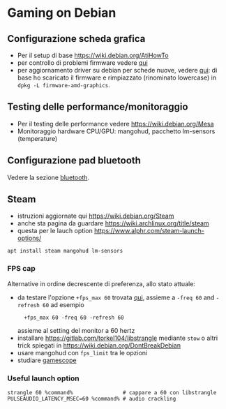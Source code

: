 # Gaming on Debian

## Configurazione scheda grafica

* Per il setup di base https://wiki.debian.org/AtiHowTo
* per controllo di problemi firmware vedere [qui](https://bugs.debian.org/cgi-bin/pkgreport.cgi?pkg=firmware-amd-graphics)
* per aggiornamento driver su debian per schede nuove, vedere [qui](https://git.kernel.org/pub/scm/linux/kernel/git/firmware/linux-firmware.git):
  di base ho scaricato il firmware e rimpiazzato (rinominato lowercase) in `dpkg -L firmware-amd-graphics`.

## Testing delle performance/monitoraggio

* Per il testing delle performance vedere https://wiki.debian.org/Mesa
* Monitoraggio hardware CPU/GPU: mangohud, pacchetto lm-sensors (temperature)

## Configurazione pad bluetooth

Vedere la sezione [bluetooth](bluetooth.md).

## Steam

* istruzioni aggiornate qui https://wiki.debian.org/Steam
* anche sta pagina da guardare https://wiki.archlinux.org/title/steam
* questa per le lauch option https://www.alphr.com/steam-launch-options/
```
apt install steam mangohud lm-sensors
```

### FPS cap

Alternative in ordine decrescente di preferenza, allo stato attuale:

* da testare l'opzione `+fps_max 60` trovata [qui](https://www.alphr.com/steam-launch-options/), assieme a `-freq 60` and `-refresh 60` ad esempio
  ```
	+fps_max 60 -freq 60 -refresh 60	
  ```
  assieme al setting del monitor a 60 hertz
* installare https://gitlab.com/torkel104/libstrangle mediante `stow` o altri trick spiegati in https://wiki.debian.org/DontBreakDebian
* usare mangohud con `fps_limit` tra le opzioni
* studiare [gamescope](https://wiki.archlinux.org/title/Gamescope)


### Useful launch option

```
strangle 60 %command%                # cappare a 60 con libstrangle
PULSEAUDIO_LATENCY_MSEC=60 %command% # audio crackling
```
